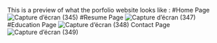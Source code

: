 This is a preview of what the porfolio website looks like : 
#Home Page
![Capture d’écran (345)](https://github.com/FedyBd/portfolio_angular/assets/147521655/620efc67-8959-4100-815c-0d460f9c06aa)
#Resume Page
![Capture d’écran (347)](https://github.com/FedyBd/portfolio_angular/assets/147521655/36e97075-03e9-4fa1-83ff-dd6f0370e571)
#Education Page
![Capture d’écran (348)](https://github.com/FedyBd/portfolio_angular/assets/147521655/8a41ebe8-ae24-4075-ab8d-3f2c55e13556)
Contact Page
![Capture d’écran (349)](https://github.com/FedyBd/portfolio_angular/assets/147521655/d45b625d-2368-487a-a3a5-650447dbe805)
